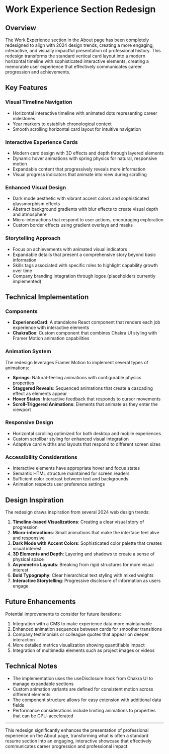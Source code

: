 # Work Experience Section Redesign

## Overview
The Work Experience section in the About page has been completely redesigned to align with 2024 design trends, creating a more engaging, interactive, and visually impactful presentation of professional history. This redesign transforms the standard vertical card layout into a modern horizontal timeline with sophisticated interactive elements, creating a memorable user experience that effectively communicates career progression and achievements.

## Key Features

### Visual Timeline Navigation
- Horizontal interactive timeline with animated dots representing career milestones
- Year markers to establish chronological context
- Smooth scrolling horizontal card layout for intuitive navigation

### Interactive Experience Cards
- Modern card design with 3D effects and depth through layered elements
- Dynamic hover animations with spring physics for natural, responsive motion
- Expandable content that progressively reveals more information
- Visual progress indicators that animate into view during scrolling

### Enhanced Visual Design
- Dark mode aesthetic with vibrant accent colors and sophisticated glassmorphism effects
- Abstract background gradients with blur effects to create visual depth and atmosphere
- Micro-interactions that respond to user actions, encouraging exploration
- Custom border effects using gradient overlays and masks

### Storytelling Approach
- Focus on achievements with animated visual indicators
- Expandable details that present a comprehensive story beyond basic information
- Skills tags associated with specific roles to highlight capability growth over time
- Company branding integration through logos (placeholders currently implemented)

## Technical Implementation

### Components
- **ExperienceCard**: A standalone React component that renders each job experience with interactive elements
- **ChakraBox**: Custom component that combines Chakra UI styling with Framer Motion animation capabilities

### Animation System
The redesign leverages Framer Motion to implement several types of animations:
- **Springs**: Natural-feeling animations with configurable physics properties
- **Staggered Reveals**: Sequenced animations that create a cascading effect as elements appear
- **Hover States**: Interactive feedback that responds to cursor movements
- **Scroll-Triggered Animations**: Elements that animate as they enter the viewport

### Responsive Design
- Horizontal scrolling optimized for both desktop and mobile experiences
- Custom scrollbar styling for enhanced visual integration
- Adaptive card widths and layouts that respond to different screen sizes

### Accessibility Considerations
- Interactive elements have appropriate hover and focus states
- Semantic HTML structure maintained for screen readers
- Sufficient color contrast between text and backgrounds
- Animation respects user preference settings

## Design Inspiration
The redesign draws inspiration from several 2024 web design trends:
1. **Timeline-based Visualizations**: Creating a clear visual story of progression
2. **Micro-interactions**: Small animations that make the interface feel alive and responsive
3. **Dark Mode with Accent Colors**: Sophisticated color palette that creates visual interest
4. **3D Elements and Depth**: Layering and shadows to create a sense of physical space
5. **Asymmetric Layouts**: Breaking from rigid structures for more visual interest
6. **Bold Typography**: Clear hierarchical text styling with mixed weights
7. **Interactive Storytelling**: Progressive disclosure of information as users engage

## Future Enhancements
Potential improvements to consider for future iterations:
1. Integration with a CMS to make experience data more maintainable
2. Enhanced animation sequences between cards for smoother transitions
3. Company testimonials or colleague quotes that appear on deeper interaction
4. More detailed metrics visualization showing quantifiable impact
5. Integration of multimedia elements such as project images or videos

## Technical Notes
- The implementation uses the useDisclosure hook from Chakra UI to manage expandable sections
- Custom animation variants are defined for consistent motion across different elements
- The component structure allows for easy extension with additional data fields
- Performance considerations include limiting animations to properties that can be GPU-accelerated

---

This redesign significantly enhances the presentation of professional experience on the About page, transforming what is often a standard resume section into an engaging, interactive showcase that effectively communicates career progression and professional impact. 